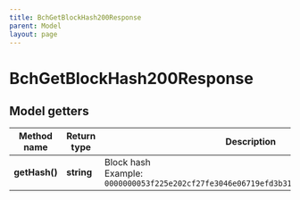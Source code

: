 ```yaml
---
title: BchGetBlockHash200Response
parent: Model
layout: page
---
```


# BchGetBlockHash200Response

## Model getters

Method name | Return type | Description | Notes
------------ | ------------- | ------------- | -------------
**getHash()** | **string** | Block hash <br>Example: `0000000053f225e202cf27fe3046e06719efd3b31b5ab75fc5ef7f853c8b246f` | [optional]

